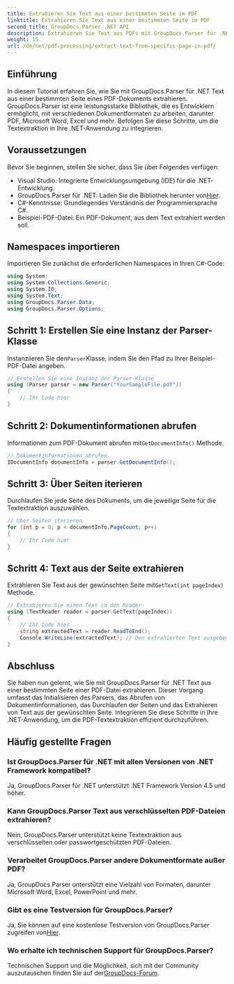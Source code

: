 ```yaml
---
title: Extrahieren Sie Text aus einer bestimmten Seite im PDF
linktitle: Extrahieren Sie Text aus einer bestimmten Seite im PDF
second_title: GroupDocs.Parser .NET API
description: Extrahieren Sie Text aus PDFs mit GroupDocs.Parser für .NET. Rufen Sie mit dieser leistungsstarken Bibliothek mühelos bestimmte Seiteninhalte ab.
weight: 15
url: /de/net/pdf-processing/extract-text-from-specific-page-in-pdf/
---
```

## Einführung
In diesem Tutorial erfahren Sie, wie Sie mit GroupDocs.Parser für .NET Text aus einer bestimmten Seite eines PDF-Dokuments extrahieren. GroupDocs.Parser ist eine leistungsstarke Bibliothek, die es Entwicklern ermöglicht, mit verschiedenen Dokumentformaten zu arbeiten, darunter PDF, Microsoft Word, Excel und mehr. Befolgen Sie diese Schritte, um die Textextraktion in Ihre .NET-Anwendung zu integrieren.
## Voraussetzungen
Bevor Sie beginnen, stellen Sie sicher, dass Sie über Folgendes verfügen:
- Visual Studio: Integrierte Entwicklungsumgebung (IDE) für die .NET-Entwicklung.
-  GroupDocs.Parser für .NET: Laden Sie die Bibliothek herunter von[Hier](https://releases.groupdocs.com/parser/net/).
- C#-Kenntnisse: Grundlegendes Verständnis der Programmiersprache C#.
- Beispiel-PDF-Datei: Ein PDF-Dokument, aus dem Text extrahiert werden soll.

## Namespaces importieren
Importieren Sie zunächst die erforderlichen Namespaces in Ihren C#-Code:
```csharp
using System;
using System.Collections.Generic;
using System.IO;
using System.Text;
using GroupDocs.Parser.Data;
using GroupDocs.Parser.Options;
```
## Schritt 1: Erstellen Sie eine Instanz der Parser-Klasse
 Instanziieren Sie den`Parser`Klasse, indem Sie den Pfad zu Ihrer Beispiel-PDF-Datei angeben.
```csharp
// Erstellen Sie eine Instanz der Parser-Klasse
using (Parser parser = new Parser("YourSampleFile.pdf"))
{
    // Ihr Code hier
}
```
## Schritt 2: Dokumentinformationen abrufen
 Informationen zum PDF-Dokument abrufen mit`GetDocumentInfo()` Methode.
```csharp
// Dokumentinformationen abrufen
IDocumentInfo documentInfo = parser.GetDocumentInfo();
```
## Schritt 3: Über Seiten iterieren
Durchlaufen Sie jede Seite des Dokuments, um die jeweilige Seite für die Textextraktion auszuwählen.
```csharp
// Über Seiten iterieren
for (int p = 0; p < documentInfo.PageCount; p++)
{
    // Ihr Code hier
}
```
## Schritt 4: Text aus der Seite extrahieren
 Extrahieren Sie Text aus der gewünschten Seite mit`GetText(int pageIndex)` Methode.
```csharp
// Extrahieren Sie einen Text in den Reader
using (TextReader reader = parser.GetText(pageIndex))
{
    // Ihr Code hier
    string extractedText = reader.ReadToEnd();
    Console.WriteLine(extractedText); // Den extrahierten Text ausgeben
}
```

## Abschluss
Sie haben nun gelernt, wie Sie mit GroupDocs.Parser für .NET Text aus einer bestimmten Seite einer PDF-Datei extrahieren. Dieser Vorgang umfasst das Initialisieren des Parsers, das Abrufen von Dokumentinformationen, das Durchlaufen der Seiten und das Extrahieren von Text aus der gewünschten Seite. Integrieren Sie diese Schritte in Ihre .NET-Anwendung, um die PDF-Textextraktion effizient durchzuführen.

## Häufig gestellte Fragen
### Ist GroupDocs.Parser für .NET mit allen Versionen von .NET Framework kompatibel?
Ja, GroupDocs.Parser für .NET unterstützt .NET Framework Version 4.5 und höher.
### Kann GroupDocs.Parser Text aus verschlüsselten PDF-Dateien extrahieren?
Nein, GroupDocs.Parser unterstützt keine Textextraktion aus verschlüsselten oder passwortgeschützten PDF-Dateien.
### Verarbeitet GroupDocs.Parser andere Dokumentformate außer PDF?
Ja, GroupDocs.Parser unterstützt eine Vielzahl von Formaten, darunter Microsoft Word, Excel, PowerPoint und mehr.
### Gibt es eine Testversion für GroupDocs.Parser?
 Ja, Sie können auf eine kostenlose Testversion von GroupDocs.Parser zugreifen von[Hier](https://releases.groupdocs.com/).
### Wo erhalte ich technischen Support für GroupDocs.Parser?
 Technischen Support und die Möglichkeit, sich mit der Community auszutauschen finden Sie auf der[GroupDocs-Forum](https://forum.groupdocs.com/c/parser/17).